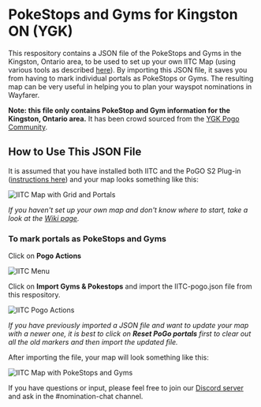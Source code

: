 # PokeStops and Gyms for Kingston ON (YGK)
This respository contains a JSON file of the PokeStops and Gyms in the Kingston, Ontario area, to be used to set up your own IITC Map (using various tools as described [here](https://gitlab.com/AlfonsoML/pogo-s2/-/wikis/How-to-add-new-PoI-to-your-city)). By importing this JSON file, it saves you from having to mark individual portals as PokeStops or Gyms. The resulting map can be very useful in helping you to plan your wayspot nominations in Wayfarer.

**Note: this file only contains PokeStop and Gym information for the Kingston, Ontario area.** It has been crowd sourced from the [YGK Pogo Community](https://ygkpogo.ca).

## How to Use This JSON File
It is assumed that you have installed both IITC and the PoGO S2 Plug-in ([instructions here](https://gitlab.com/AlfonsoML/pogo-s2/#install)) and your map looks something like this:

![IITC Map with Grid and Portals](https://i.imgur.com/v91FtLC.png)

*If you haven't set up your own map and don't know where to start, take a look at the [Wiki page](https://github.com/typographynerd/ygk-iitc-map/wiki).*

### To mark portals as PokeStops and Gyms
Click on **Pogo Actions**

![IITC Menu](https://i.imgur.com/RR6uRNx.png)

Click on **Import Gyms & Pokestops** and import the IITC-pogo.json file from this respository.

![IITC Pogo Actions](https://i.imgur.com/PPNvhpr.png)

*If you have previously imported a JSON file and want to update your map with a newer one, it is best to click on **Reset PoGo portals** first to clear out all the old markers and then import the updated file.*

After importing the file, your map will look something like this:

![IITC Map with PokeStops and Gyms](https://i.imgur.com/iBxUysJ.png)

If you have questions or input, please feel free to join our [Discord server](https://ygkpogo.ca/discord) and ask in the #nomination-chat channel.
